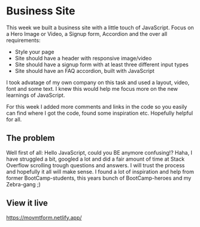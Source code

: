 # Business Site

This week we built a business site with a little touch of JavaScript. Focus on a Hero Image or Video, a Signup form, Accordion and the over all requirements:
- Style your page
- Site should have a header with responsive image/video
- Site should have a signup form with at least three different input types
- Site should have an FAQ accordion, built with JavaScript

I took advatage of my own company on this task and used a layout, video, font and some text. I knew this would help me focus more on the new learnings of JavaScript. 

For this week I added more comments and links in the code so you easily can find where I got the code, found some inspiration etc. Hopefully helpful for all.

## The problem

Well first of all: Hello JavaScript, could you BE anymore confusing!? Haha, I have struggled a bit, googled a lot and did a fair amount of time at Stack Overflow scrolling trough questions and answers. I will trust the process and hopefully it all will make sense. I found a lot of inspiration and help from former BootCamp-students, this years bunch of BootCamp-heroes and my Zebra-gang ;)

## View it live

https://movmtform.netlify.app/

